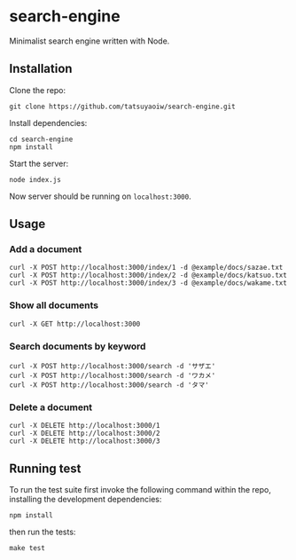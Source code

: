 # search-engine

Minimalist search engine written with Node.

## Installation

Clone the repo:

```
git clone https://github.com/tatsuyaoiw/search-engine.git
```

Install dependencies:

```
cd search-engine
npm install
```

Start the server:

```
node index.js
```

Now server should be running on `localhost:3000`.

## Usage

### Add a document

```
curl -X POST http://localhost:3000/index/1 -d @example/docs/sazae.txt
curl -X POST http://localhost:3000/index/2 -d @example/docs/katsuo.txt
curl -X POST http://localhost:3000/index/3 -d @example/docs/wakame.txt
```

### Show all documents

```
curl -X GET http://localhost:3000
```

### Search documents by keyword

```
curl -X POST http://localhost:3000/search -d 'サザエ'
curl -X POST http://localhost:3000/search -d 'ワカメ'
curl -X POST http://localhost:3000/search -d 'タマ'
```

### Delete a document

```
curl -X DELETE http://localhost:3000/1
curl -X DELETE http://localhost:3000/2
curl -X DELETE http://localhost:3000/3
```

## Running test

To run the test suite first invoke the following command within the repo, installing the development dependencies:

```
npm install
```

then run the tests:

```
make test
```
